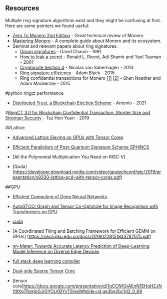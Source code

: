 ## Resources
Multiple ring signature algorithms exist and they might be confusing at first. Here are some pointers we found useful: 
* [Zero To Monero 2nd Edition](https://web.getmonero.org/library/Zero-to-Monero-2-0-0.pdf) - Great technical review of Monero
* [Mastering Monero](https://masteringmonero.com/free-download.html) - A complete guide about Monero and its ecosystem.
* Seminal and relevant papers about ring signatures.
    * [Group signatures](https://link.springer.com/content/pdf/10.1007/3-540-46416-6_22.pdf) - David Chaum - 1991
    * [How to leak a secret](https://link.springer.com/content/pdf/10.1007%252F3-540-45682-1_32.pdf) - Ronald L. Rivest, Adi Shamir and Yael Tauman - 2001
    * [Cryptonote Section 4](https://cryptonote.org/whitepaper.pdf) - Nicolas van Saberhagen - 2013
    * [Ring signature efficiency](https://bitcointalk.org/index.php?topic=972541.msg10619684#msg10619684) - Adam Black - 2015
    * Ring confidential transactions for Monero [[1]](https://www.researchgate.net/publication/311865049_Ring_Confidential_Transactions) [[2]](https://eprint.iacr.org/2015/1098.pdf) - Shen Noether and Adam Mackenzie - 2015

#python ringct performance
 * [Distributed Trust, a Blockchain Election Scheme](https://informatica.vu.lt/journal/INFORMATICA/article/1213/read#j_infor440_ref_028) - Antonio - 2021

#[RingCT 3.0 for Blockchain Confidential Transaction:
Shorter Size and Stronger Security](https://eprint.iacr.org/2019/508.pdf) - Tsz Hon Yuen - 2019


##Lattice
* [Advanced Lattice Sieving
on GPUs with Tensor Cores](https://eprint.iacr.org/2021/141.pdf)
* [Efficient Parallelism of Post-Quantum 
Signature Scheme SPHINCS](https://ieeexplore.ieee.org/stamp/stamp.jsp?tp=&arnumber=9095410)

* [All the Polynomial Multiplication
You Need on RISC-V]
* [Quda] (https://developer.download.nvidia.com/video/gputechconf/gtc/2019/presentation/s9330-lattice-qcd-with-tensor-cores.pdf)

##GPU 

* [Efficient Computing of Deep Neural
Networks](http://www.cse.cuhk.edu.hk/~byu/CMSC5743/2020Fall/index.html)

* [AutoGTCO: Graph and Tensor Co-Optimize for
Image Recognition with Transformers on GPU](http://www.cse.cuhk.edu.hk/~byu/papers/C129-ICCAD2021-AutoGTCO.pdf)

* [cuda](https://docs.nvidia.com/cuda/cuda-c-best-practices-guide/index.html)
* [A Coordinated Tiling and Batching Framework for
Efficient GEMM on GPUs] (https://ceca.pku.edu.cn/docs/20190228151843787075.pdf)
* [nn-Meter: Towards Accurate Latency Prediction of Deep-Learning Model Inference on Diverse Edge Devices](https://air.tsinghua.edu.cn/Uploads/UEditor/Files/20210709/6376145008525256118804429.pdf)
* [full stack deep learning compiler](https://drive.google.com/file/d/1Oct44xh4E2cZvCDXgn_aubmFcFji71h4/view)
* [Dual-side Sparse Tensor Core]()
* [tensor core]https://docs.google.com/presentation/d/1gCCN1GrAEnN1EHqHZJNI19Xq7RxklqGJiGYOLKBYvT8/edit#slide=id.ge3be2bc1d3_0_69


